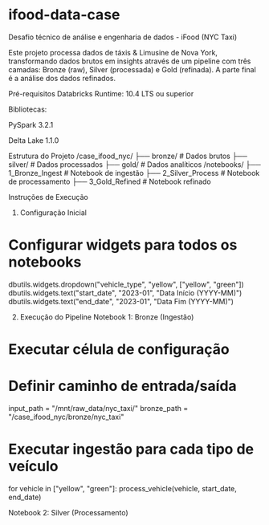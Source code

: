 # ifood-data-case
Desafio técnico de análise e engenharia de dados - iFood (NYC Taxi)

Este projeto processa dados de táxis & Limusine de Nova York, transformando dados brutos em insights através de um pipeline com três camadas: Bronze (raw), Silver (processada) e Gold (refinada). A parte final é a análise dos dados refinados.

Pré-requisitos
Databricks Runtime: 10.4 LTS ou superior

Bibliotecas:

PySpark 3.2.1

Delta Lake 1.1.0

Estrutura do Projeto
/case_ifood_nyc/
├── bronze/          # Dados brutos
├── silver/          # Dados processados
├── gold/            # Dados analíticos
/notebooks/
├── 1_Bronze_Ingest  # Notebook de ingestão
├── 2_Silver_Process # Notebook de processamento
├── 3_Gold_Refined  # Notebook refinado

Instruções de Execução
1. Configuração Inicial
# Configurar widgets para todos os notebooks
dbutils.widgets.dropdown("vehicle_type", "yellow", ["yellow", "green"])
dbutils.widgets.text("start_date", "2023-01", "Data Início (YYYY-MM)")
dbutils.widgets.text("end_date", "2023-01", "Data Fim (YYYY-MM)")

2. Execução do Pipeline
Notebook 1: Bronze (Ingestão)
# Executar célula de configuração
# Definir caminho de entrada/saída
input_path = "/mnt/raw_data/nyc_taxi/"
bronze_path = "/case_ifood_nyc/bronze/nyc_taxi"

# Executar ingestão para cada tipo de veículo
for vehicle in ["yellow", "green"]:
    process_vehicle(vehicle, start_date, end_date)

Notebook 2: Silver (Processamento)
